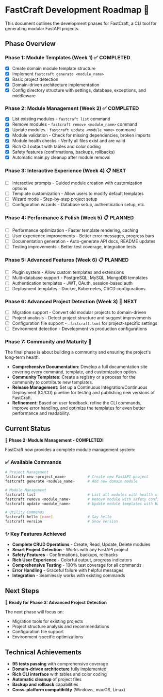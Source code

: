 # FastCraft Development Roadmap 🚀

This document outlines the development phases for FastCraft, a CLI tool for generating modular FastAPI projects.

## **Phase Overview**

### **Phase 1: Module Templates (Week 1)** ✅ **COMPLETED**
- [x] Create domain module template structure
- [x] Implement `fastcraft generate <module_name>`
- [x] Basic project detection
- [x] Domain-driven architecture implementation
- [x] Config directory structure with settings, database, exceptions, and middleware

### **Phase 2: Module Management (Week 2)** ✅ **COMPLETED**
- [x] List existing modules - `fastcraft list` command
- [x] Remove modules - `fastcraft remove <module_name>` command
- [x] Update modules - `fastcraft update <module_name>` command
- [x] Module validation - Check for missing dependencies, broken imports
- [x] Module health checks - Verify all files exist and are valid
- [x] Rich CLI output with tables and color coding
- [x] Safety features (confirmations, backups, rollbacks)
- [x] Automatic main.py cleanup after module removal

### **Phase 3: Interactive Experience (Week 4)** 📋 **NEXT**
- [ ] Interactive prompts - Guided module creation with customization options
- [ ] Template customization - Allow users to modify default templates
- [ ] Wizard mode - Step-by-step project setup
- [ ] Configuration wizards - Database setup, authentication setup, etc.

### **Phase 4: Performance & Polish (Week 5)** 📋 **PLANNED**
- [ ] Performance optimization - Faster template rendering, caching
- [ ] User experience improvements - Better error messages, progress bars
- [ ] Documentation generation - Auto-generate API docs, README updates
- [ ] Testing improvements - Better test coverage, integration tests

### **Phase 5: Advanced Features (Week 6)** 📋 **PLANNED**
- [ ] Plugin system - Allow custom templates and extensions
- [ ] Multi-database support - PostgreSQL, MySQL, MongoDB templates
- [ ] Authentication templates - JWT, OAuth, session-based auth
- [ ] Deployment templates - Docker, Kubernetes, CI/CD configurations

### **Phase 6: Advanced Project Detection (Week 3)** 🔄 **NEXT**
- [ ] Migration support - Convert old modular projects to domain-driven
- [ ] Project analysis - Detect project structure and suggest improvements
- [ ] Configuration file support - `.fastcraft.toml` for project-specific settings
- [ ] Environment detection - Development vs production configurations

### **Phase 7: Community and Maturity** 🚀

The final phase is about building a community and ensuring the project's long-term health.

* **Comprehensive Documentation:** Develop a full documentation site covering every command, template, and customization option.
* **Community Templates:** Create a registry or a process for the community to contribute new templates.
* **Release Management:** Set up a Continuous Integration/Continuous Deployment (CI/CD) pipeline for testing and publishing new versions of FastCraft.
* **Refinement:** Based on user feedback, refine the CLI commands, improve error handling, and optimize the templates for even better performance and readability.

## **Current Status**

**🎯 Phase 2: Module Management - COMPLETED!**

FastCraft now provides a complete module management system:

### **✅ Available Commands**
```bash
# Project Management
fastcraft new <project_name>          # Create new FastAPI project
fastcraft generate <module_name>      # Add new domain module

# Module Management  
fastcraft list                        # List all modules with health status
fastcraft remove <module_name>        # Remove module with safety confirmations
fastcraft update <module_name>        # Update module templates with backups

# Utility Commands
fastcraft hello [name]                # Say hello
fastcraft version                     # Show version
```

### **✨ Key Features Achieved**
- **Complete CRUD Operations** - Create, Read, Update, Delete modules
- **Smart Project Detection** - Works with any FastAPI project
- **Safety Features** - Confirmations, backups, rollbacks
- **Rich User Experience** - Colorful output, progress indicators
- **Comprehensive Testing** - 100% test coverage for all commands
- **Error Handling** - Graceful failure with helpful messages
- **Integration** - Seamlessly works with existing commands

## **Next Steps**

**🚀 Ready for Phase 3: Advanced Project Detection**

The next phase will focus on:
- Migration tools for existing projects
- Project structure analysis and recommendations
- Configuration file support
- Environment-specific optimizations

## **Technical Achievements**

- **95 tests passing** with comprehensive coverage
- **Domain-driven architecture** fully implemented
- **Rich CLI interface** with tables and color coding
- **Automatic cleanup** of project files
- **Backup and rollback** capabilities
- **Cross-platform compatibility** (Windows, macOS, Linux)